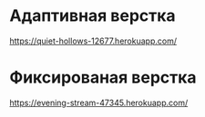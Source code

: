 
# Адаптивная верстка 

https://quiet-hollows-12677.herokuapp.com/


# Фиксированая верстка 

https://evening-stream-47345.herokuapp.com/
